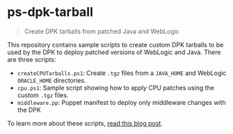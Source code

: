 # ps-dpk-tarball

> Create DPK tarballs from patched Java and WebLogic

This repository contains sample scripts to create custom DPK tarballs to be used by the DPK to deploy patched versions of WebLogic and Java. There are three scripts: 

* `createCPUTarballs.ps1`: Create `.tgz` files from a `JAVA_HOME` and WebLogic `ORACLE_HOME` directories. 
* `cpu.ps1`: Sample script showing how to apply CPU patches using the custom `.tgz` files.
* `middleware.pp`: Puppet manifest to deploy only middleware changes with the DPK

To learn more about these scripts, [read this blog post]().